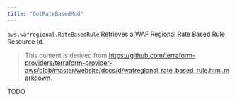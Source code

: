 ```yaml
---
title: "GetRateBasedMod"
---
```


<!-- WARNING: this file was generated by the Pulumi Terraform Bridge (tfgen) Tool. -->
<!-- Do not edit by hand unless you're certain you know what you are doing! -->

<style>
  table td p { margin-top: 0; margin-bottom: 0; }
</style>

`aws.wafregional.RateBasedRule` Retrieves a WAF Regional Rate Based Rule Resource Id.

> This content is derived from https://github.com/terraform-providers/terraform-provider-aws/blob/master/website/docs/d/wafregional_rate_based_rule.html.markdown.


TODO

